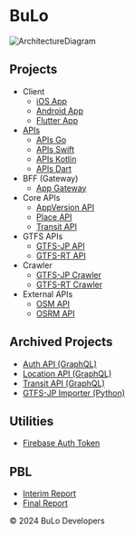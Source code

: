 # BuLo
![ArchitectureDiagram](https://github.com/bulo-hq/.github/assets/51151242/269e4da3-e26a-486a-b481-99ae5717b74a)

## Projects
- Client
  - [iOS App](https://github.com/bulo-hq/ios-app)
  - [Android App](https://github.com/bulo-hq/android-app)
  - [Flutter App](https://github.com/bulo-hq/flutter-app)
- [APIs](https://github.com/bulo-hq/apis)
  - [APIs Go](https://github.com/bulo-hq/apis-go)
  - [APIs Swift](https://github.com/bulo-hq/apis-swift)
  - [APIs Kotlin](https://github.com/bulo-hq/apis-kotlin)
  - [APIs Dart](https://github.com/bulo-hq/apis-dart)
- BFF (Gateway)
  - [App Gateway](https://github.com/bulo-hq/app-gateway)
- Core APIs
  - [AppVersion API](https://github.com/bulo-hq/app-version-api)
  - [Place API](https://github.com/bulo-hq/place-api)
  - [Transit API](https://github.com/bulo-hq/transit-api)
- GTFS APIs
  - [GTFS-JP API](https://github.com/bulo-hq/gtfs-jp-api)
  - [GTFS-RT API](https://github.com/bulo-hq/gtfs-rt-api)
- Crawler
  - [GTFS-JP Crawler](https://github.com/bulo-hq/gtfs-jp-crawler)
  - [GTFS-RT Crawler](https://github.com/bulo-hq/gtfs-rt-crawler)
- External APIs
  - [OSM API](https://github.com/bulo-hq/osm-api)
  - [OSRM API](https://github.com/bulo-hq/osrm-api)

## Archived Projects
- [Auth API (GraphQL)](https://github.com/bulo-hq/auth-api-gql)
- [Location API (GraphQL)](https://github.com/bulo-hq/location-api-gql)
- [Transit API (GraphQL)](https://github.com/bulo-hq/transit-api-gql)
- [GTFS-JP Importer (Python)](https://github.com/bulo-hq/gtfs-jp-importer-py)

## Utilities
- [Firebase Auth Token](https://github.com/bulo-hq/firebase-auth-token)

## PBL
- [Interim Report](https://github.com/bulo-hq/pbl-interim-report)
- [Final Report](https://github.com/bulo-hq/pbl-final-report)

&copy; 2024 BuLo Developers
